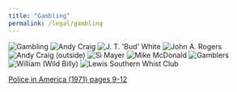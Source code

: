 ```yaml
---
title: "Gambling"
permalink: /legal/gambling
---
```


![Gambling]()
![Andy Craig]() 
![J. T. 'Bud' White]() 
![John A. Rogers]()
![Andy Craig (outside)]()
![Si Mayer]()
![Mike McDonald]()
![Gamblers]()
![William (Wild Billy)]()
![Lewis Southern Whist Club]()

[Police in America (1971) pages 9-12](/docs_fk/homicide/vice/vice.01.2.pdf)